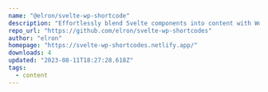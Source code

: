 ```yaml
---
name: "@elron/svelte-wp-shortcode"
description: "Effortlessly blend Svelte components into content with WordPress-inspired shortcodes. Simplify dynamic embedding with a familiar touch."
repo_url: "https://github.com/elron/svelte-wp-shortcodes"
author: "elron"
homepage: "https://svelte-wp-shortcodes.netlify.app/"
downloads: 4
updated: "2023-08-11T18:27:28.618Z"
tags: 
  - content
---
```

